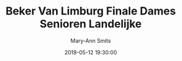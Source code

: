 ---
layout: album
title: Beker Van Limburg Finale Dames Senioren Landelijke
description: Beker Van Limburg Finale Dames Senioren Landelijke tussen Basket Lummen A en DBC Houthalen A.
date: 2019-05-12 19:30:00
cover: /albums/2019-05-12-Beker-Van-Limburg-Finale-DSE-Land/thumbnails/DSC_0175_zoom.jpg
author: Mary-Ann Smits
pagination: 
  enabled: true
  images: true
  imageLayout: image
  itemsPerPage: 256
---